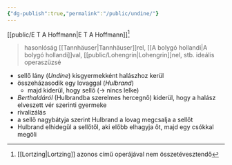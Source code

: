 ```yaml
---
{"dg-publish":true,"permalink":"/public/undine/"}
---
```


[[public/E T A Hoffmann\|E T A Hoffmann]][^1]

> hasonlóság [[Tannhäuser\|Tannhäuser]]rel, [[A bolygó hollandi\|A bolygó hollandi]]val, [[public/Lohengrin\|Lohengrin]]nel, stb.
> ideális operaszüzsé

- sellő lány (*Undine*) kisgyermekként halászhoz kerül
- összeházasodik egy lovaggal (*Hulbrand*)
	- majd kiderül, hogy sellő (-> nincs lelke)
- *Berthaldáról* (Hulbrandba szerelmes hercegnő) kiderül, hogy a halász elveszett vér szerinti gyermeke
- rivalizálás
- a sellő nagybátyja szerint Hulbrand a lovag megcsalja a sellőt
- Hulbrand elhidegül a sellőtől, aki előbb elhagyja őt, majd egy csókkal megöli

[^1]: [[Lortzing\|Lortzing]] azonos című operájával nem összetévesztendő